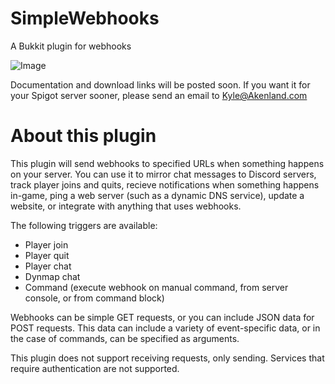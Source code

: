 # SimpleWebhooks
A Bukkit plugin for webhooks

![Image](https://kylenanakdewa.visualstudio.com/_apis/public/build/definitions/d9964615-0dc2-48a8-b08d-00fc606158c0/8/badge)

Documentation and download links will be posted soon. If you want it for your Spigot server sooner, please send an email to Kyle@Akenland.com

# About this plugin
This plugin will send webhooks to specified URLs when something happens on your server. You can use it to mirror chat messages to Discord servers, track player joins and quits, recieve notifications when something happens in-game, ping a web server (such as a dynamic DNS service), update a website, or integrate with anything that uses webhooks. 

The following triggers are available:
* Player join
* Player quit
* Player chat
* Dynmap chat
* Command (execute webhook on manual command, from server console, or from command block)

Webhooks can be simple GET requests, or you can include JSON data for POST requests. This data can include a variety of event-specific data, or in the case of commands, can be specified as arguments.

This plugin does not support receiving requests, only sending. Services that require authentication are not supported. 
